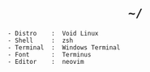 <h1 align="center"><code>~/</code></h1>

```
- Distro    :  Void Linux
- Shell     :  zsh
- Terminal  :  Windows Terminal
- Font      :  Terminus
- Editor    :  neovim
```
